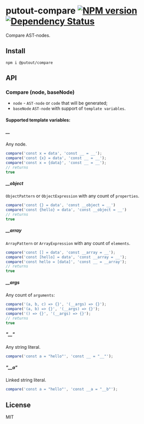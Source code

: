 # putout-compare [![NPM version][NPMIMGURL]][NPMURL] [![Dependency Status][DependencyStatusIMGURL]][DependencyStatusURL]

[NPMIMGURL]:                https://img.shields.io/npm/v/@putout/compare.svg?style=flat&longCache=true
[NPMURL]:                   https://npmjs.org/package/@putout/compare"npm"

[DependencyStatusURL]:      https://david-dm.org/coderaiser/putout?path=packages/compare
[DependencyStatusIMGURL]:   https://david-dm.org/coderaiser/putout.svg?path=packages/compare

Compare AST-nodes.

## Install

```
npm i @putout/compare
```

## API

### Compare (node, baseNode)

- `node` - `AST-node` or `code` that will be generated;
- `baseNode` `AST-node` with support of `template variables`.

#### Supported template variables:

##### __

Any node.

```js
compare('const x = data', 'const __ = __');
compare('const {x} = data', 'const __ = __');
compare('const x = {data}', 'const __ = __');
// returns
true
```

##### __object

`ObjectPattern` or `ObjectExpression` with any count of `properties`.

```js
compare('const {} = data', 'const __object = __')
compare('const {hello} = data', 'const __object = __')
// returns
true
```

##### __array

`ArrayPattern` or `ArrayExpression` with any count of `elements`.

```js
compare('const [] = data', 'const __array = __');
compare('const [hello] = data', 'const __array = __');
compare('const hello = [data]', 'const __ = __array');
// returns
true
```

##### __args

Any count of `arguments`:

```js
compare('(a, b, c) => {}', '(__args) => {}');
compare('(a, b) => {}', '(__args) => {}');
compare('() => {}', '(__args) => {}');
// returns
true
```

##### "__"
Any string literal.

```js
compare('const a = "hello"', 'const __ = "__"');
```

##### "__a"
Linked string literal.

```js
compare('const a = "hello"', 'const __a = "__b"');
```

## License

MIT

